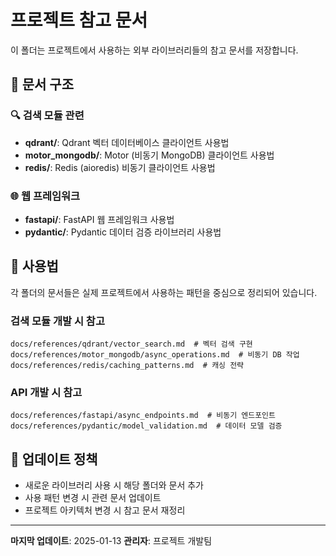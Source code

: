 # 프로젝트 참고 문서

이 폴더는 프로젝트에서 사용하는 외부 라이브러리들의 참고 문서를 저장합니다.

## 📂 문서 구조

### 🔍 검색 모듈 관련
- **qdrant/**: Qdrant 벡터 데이터베이스 클라이언트 사용법
- **motor_mongodb/**: Motor (비동기 MongoDB) 클라이언트 사용법  
- **redis/**: Redis (aioredis) 비동기 클라이언트 사용법

### 🌐 웹 프레임워크
- **fastapi/**: FastAPI 웹 프레임워크 사용법
- **pydantic/**: Pydantic 데이터 검증 라이브러리 사용법

## 📖 사용법

각 폴더의 문서들은 실제 프로젝트에서 사용하는 패턴을 중심으로 정리되어 있습니다.

### 검색 모듈 개발 시 참고
```
docs/references/qdrant/vector_search.md  # 벡터 검색 구현
docs/references/motor_mongodb/async_operations.md  # 비동기 DB 작업
docs/references/redis/caching_patterns.md  # 캐싱 전략
```

### API 개발 시 참고
```
docs/references/fastapi/async_endpoints.md  # 비동기 엔드포인트
docs/references/pydantic/model_validation.md  # 데이터 모델 검증
```

## 🔄 업데이트 정책

- 새로운 라이브러리 사용 시 해당 폴더와 문서 추가
- 사용 패턴 변경 시 관련 문서 업데이트
- 프로젝트 아키텍처 변경 시 참고 문서 재정리

---

**마지막 업데이트**: 2025-01-13
**관리자**: 프로젝트 개발팀
